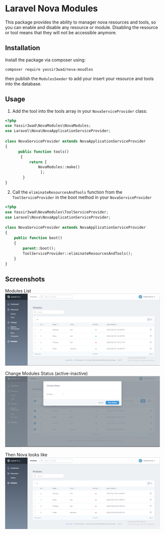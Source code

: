 # Laravel Nova Modules

This package provides the ability to manager nova resources and tools, so you can enable and disable any resource or module. Disabling the resource or tool
means that they will not be accessible anymore.
## Installation

Install the package via composer using:

```
composer require yassir3wad/nova-moudles
```

then publish the `ModulesSeeder` to add your insert your resource and tools into the database.


## Usage

1. Add the tool into the tools array in your `NovaServiceProvider` class:
```php
<?php
use Yassir3wad\NovaModules\NovaModules;
use Laravel\Nova\NovaApplicationServiceProvider;

class NovaServiceProvider extends NovaApplicationServiceProvider
{
      public function tools()
       {
           return [
               NovaModules::make()
                ];
        }
}
```

2. Call the `eliminateResourcesAndTools` function from the `ToolServiceProvider` in the boot method in your `NovaServiceProvider`
```php
<?php
use Yassir3wad\NovaModules\ToolServiceProvider;
use Laravel\Nova\NovaApplicationServiceProvider;

class NovaServiceProvider extends NovaApplicationServiceProvider
{
    public function boot()
    {
        parent::boot();
        ToolServiceProvider::eliminateResourcesAndTools();
    }
}
```
##  Screenshots

Modules List
![Modules List](https://raw.githubusercontent.com/yassir3wad/nova-modules/master/modules.png)

Change Modules Status (active-inactive)
![Modules List](https://raw.githubusercontent.com/yassir3wad/nova-modules/master/status.png)

Then Nova looks like
![Modules List](https://raw.githubusercontent.com/yassir3wad/nova-modules/master/results.png)
